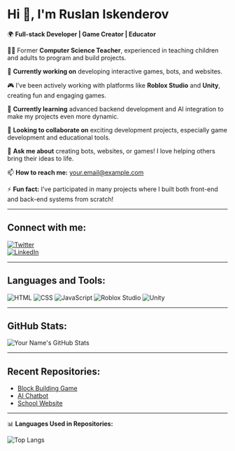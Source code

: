 <!--
**[YourUsername]/[YourUsername]** is a ✨ _special_ ✨ repository because its `README.md` (this file) appears on your GitHub profile.
-->

# Hi 👋, I'm Ruslan Iskenderov

🌍 **Full-stack Developer | Game Creator | Educator**

👨‍🏫 Former **Computer Science Teacher**, experienced in teaching children and adults to program and build projects. 

🔭 **Currently working on** developing interactive games, bots, and websites. 

🎮 I’ve been actively working with platforms like **Roblox Studio** and **Unity**, creating fun and engaging games.

🌱 **Currently learning** advanced backend development and AI integration to make my projects even more dynamic.

👯 **Looking to collaborate on** exciting development projects, especially game development and educational tools.

🤖 **Ask me about** creating bots, websites, or games! I love helping others bring their ideas to life.

📫 **How to reach me:** [your.email@example.com](mailto:your.email@example.com)

⚡ **Fun fact:** I’ve participated in many projects where I built both front-end and back-end systems from scratch!

---

## Connect with me:

[![Twitter](https://img.shields.io/badge/Twitter-@yourhandle-blue)](https://twitter.com/yourhandle)  
[![LinkedIn](https://img.shields.io/badge/LinkedIn-@yourname-blue)](https://linkedin.com/in/yourname)

---

## Languages and Tools:

![HTML](https://img.shields.io/badge/-HTML-orange?logo=html5)
![CSS](https://img.shields.io/badge/-CSS-blue?logo=css3)
![JavaScript](https://img.shields.io/badge/-JavaScript-yellow?logo=javascript)
![Roblox Studio](https://img.shields.io/badge/-Roblox%20Studio-red?logo=roblox)
![Unity](https://img.shields.io/badge/-Unity-black?logo=unity)

---

## GitHub Stats:

![Your Name's GitHub Stats](https://github-readme-stats.vercel.app/api?username=yourusername&show_icons=true&theme=radical)

---

## Recent Repositories:

- [Block Building Game](https://github.com/yourusername/block-building-game)
- [AI Chatbot](https://github.com/yourusername/ai-chatbot)
- [School Website](https://github.com/yourusername/school-website)

---

📊 **Languages Used in Repositories:**

![Top Langs](https://github-readme-stats.vercel.app/api/top-langs/?username=yourusername&theme=radical)


